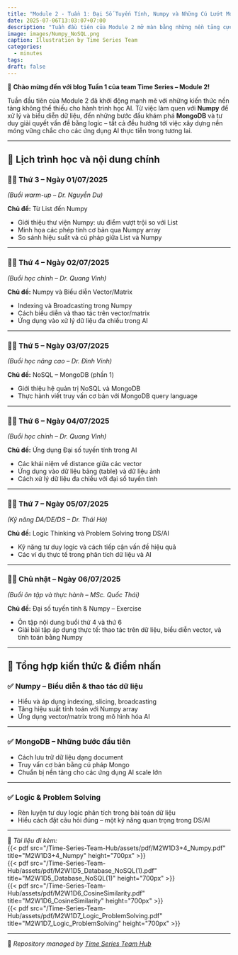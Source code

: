 ```yaml
---
title: "Module 2 - Tuần 1: Đại Số Tuyến Tính, Numpy và Những Cú Lướt MongoDB Đầu Tiên!"
date: 2025-07-06T13:03:07+07:00
description: "Tuần đầu tiên của Module 2 mở màn bằng những nền tảng cực kỳ thiết yếu: từ list Python đến biểu diễn vector trong Numpy, đến MongoDB cho AI – một tuần học đậm chất nền tảng và thực chiến!"
image: images/Numpy_NoSQL.png
caption: Illustration by Time Series Team
categories:
  - minutes
tags:
draft: false
---
```


🎉 **Chào mừng đến với blog Tuần 1 của team Time Series – Module 2!**

Tuần đầu tiên của Module 2 đã khởi động mạnh mẽ với những kiến thức nền tảng không thể thiếu cho hành trình học AI. Từ việc làm quen với **Numpy** để xử lý và biểu diễn dữ liệu, đến những bước đầu khám phá **MongoDB** và tư duy giải quyết vấn đề bằng logic – tất cả đều hướng tới việc xây dựng nền móng vững chắc cho các ứng dụng AI thực tiễn trong tương lai.

---

## 📅 **Lịch trình học và nội dung chính**

### 🧑‍🏫 **Thứ 3 – Ngày 01/07/2025**

_(Buổi warm-up – Dr. Nguyễn Du)_

**Chủ đề:** Từ List đến Numpy

- Giới thiệu thư viện Numpy: ưu điểm vượt trội so với List  
- Minh họa các phép tính cơ bản qua Numpy array  
- So sánh hiệu suất và cú pháp giữa List và Numpy  

---

### 👨‍🎓 **Thứ 4 – Ngày 02/07/2025**

_(Buổi học chính – Dr. Quang Vinh)_

**Chủ đề:** Numpy và Biểu diễn Vector/Matrix

- Indexing và Broadcasting trong Numpy  
- Cách biểu diễn và thao tác trên vector/matrix  
- Ứng dụng vào xử lý dữ liệu đa chiều trong AI  

---

### 👨‍🎓 **Thứ 5 – Ngày 03/07/2025**

_(Buổi học nâng cao – Dr. Đình Vinh)_

**Chủ đề:** NoSQL – MongoDB (phần 1)

- Giới thiệu hệ quản trị NoSQL và MongoDB  
- Thực hành viết truy vấn cơ bản với MongoDB query language  

---

### 👨‍🎓 **Thứ 6 – Ngày 04/07/2025**

_(Buổi học chính – Dr. Quang Vinh)_

**Chủ đề:** Ứng dụng Đại số tuyến tính trong AI

- Các khái niệm về distance giữa các vector  
- Ứng dụng vào dữ liệu bảng (table) và dữ liệu ảnh  
- Cách xử lý dữ liệu đa chiều với đại số tuyến tính  

---

### 👨‍🎓 **Thứ 7 – Ngày 05/07/2025**

_(Kỹ năng DA/DE/DS – Dr. Thái Hà)_

**Chủ đề:** Logic Thinking và Problem Solving trong DS/AI

- Kỹ năng tư duy logic và cách tiếp cận vấn đề hiệu quả  
- Các ví dụ thực tế trong phân tích dữ liệu và AI  

---

### 👨‍🎓 **Chủ nhật – Ngày 06/07/2025**

_(Buổi ôn tập và thực hành – MSc. Quốc Thái)_

**Chủ đề:** Đại số tuyến tính & Numpy – Exercise

- Ôn tập nội dung buổi thứ 4 và thứ 6  
- Giải bài tập áp dụng thực tế: thao tác trên dữ liệu, biểu diễn vector, và tính toán bằng Numpy  

---

## 📌 **Tổng hợp kiến thức & điểm nhấn**

### ✅ **Numpy – Biểu diễn & thao tác dữ liệu**

- Hiểu và áp dụng indexing, slicing, broadcasting  
- Tăng hiệu suất tính toán với Numpy array  
- Ứng dụng vector/matrix trong mô hình hóa AI

---

### ✅ **MongoDB – Những bước đầu tiên**

- Cách lưu trữ dữ liệu dạng document  
- Truy vấn cơ bản bằng cú pháp Mongo  
- Chuẩn bị nền tảng cho các ứng dụng AI scale lớn

---

### ✅ **Logic & Problem Solving**

- Rèn luyện tư duy logic phân tích trong bài toán dữ liệu  
- Hiểu cách đặt câu hỏi đúng – một kỹ năng quan trọng trong DS/AI  

---

📂 _Tài liệu đi kèm:_  
{{< pdf src="/Time-Series-Team-Hub/assets/pdf/M2W1D3+4_Numpy.pdf" title="M2W1D3+4_Numpy" height="700px" >}}  
{{< pdf src="/Time-Series-Team-Hub/assets/pdf/M2W1D5_Database_NoSQL(1).pdf" title="M2W1D5_Database_NoSQL(1)" height="700px" >}}  
{{< pdf src="/Time-Series-Team-Hub/assets/pdf/M2W1D6_CosineSimilarity.pdf" title="M2W1D6_CosineSimilarity" height="700px" >}}  
{{< pdf src="/Time-Series-Team-Hub/assets/pdf/M2W1D7_Logic_ProblemSolving.pdf" title="M2W1D7_Logic_ProblemSolving" height="700px" >}}  

---

🧠 _Repository managed by [Time Series Team Hub](https://github.com/Jennifer1907/Time-Series-Team-Hub)_
